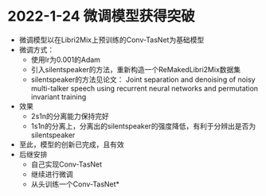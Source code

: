 # 2022-1-24 微调模型获得突破
- 微调模型以在Libri2Mix上预训练的Conv-TasNet为基础模型
- 微调方式：
  - 使用lr为0.001的Adam
  - 引入silentspeaker的方法，重新构造一个ReMakedLibri2Mix数据集
  - silentspeaker的方法见论文： Joint separation and denoising of noisy multi-talker speech using recurrent neural networks and permutation invariant training 
- 效果
  - 2s1n的分离能力保持完好
  - 1s1n的分离上，分离出的silentspeaker的强度降低，有利于分辨出是否为silentspeaker
- 至此，模型的创新已完成，且有效
- 后继安排
  - 自己实现Conv-TasNet
  - 继续进行微调
  - 从头训练一个Conv-TasNet*